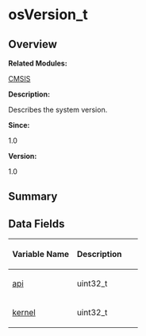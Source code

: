 # osVersion\_t<a name="EN-US_TOPIC_0000001055075083"></a>

## **Overview**<a name="section1073266065191908"></a>

**Related Modules:**

[CMSIS](en-us_topic_0000001055075063.md)

**Description:**

Describes the system version. 

**Since:**

1.0

**Version:**

1.0

## **Summary**<a name="section1387914999191908"></a>

## Data Fields<a name="pub-attribs"></a>

<a name="table671419443191908"></a>
<table><thead align="left"><tr id="row320437560191908"><th class="cellrowborder" valign="top" width="50%" id="mcps1.1.3.1.1"><p id="p136154886191908"><a name="p136154886191908"></a><a name="p136154886191908"></a>Variable Name</p>
</th>
<th class="cellrowborder" valign="top" width="50%" id="mcps1.1.3.1.2"><p id="p1003173275191908"><a name="p1003173275191908"></a><a name="p1003173275191908"></a>Description</p>
</th>
</tr>
</thead>
<tbody><tr id="row1163806193191908"><td class="cellrowborder" valign="top" width="50%" headers="mcps1.1.3.1.1 "><p id="p802945964191908"><a name="p802945964191908"></a><a name="p802945964191908"></a><a href="en-us_topic_0000001055075063.md#ga399e0292985f12145a0e61c0b50a50ec">api</a></p>
</td>
<td class="cellrowborder" valign="top" width="50%" headers="mcps1.1.3.1.2 "><p id="p502300484191908"><a name="p502300484191908"></a><a name="p502300484191908"></a>uint32_t </p>
</td>
</tr>
<tr id="row527885415191908"><td class="cellrowborder" valign="top" width="50%" headers="mcps1.1.3.1.1 "><p id="p1530967324191908"><a name="p1530967324191908"></a><a name="p1530967324191908"></a><a href="en-us_topic_0000001055075063.md#ga3a589e0cc665071abb720afda12e9a15">kernel</a></p>
</td>
<td class="cellrowborder" valign="top" width="50%" headers="mcps1.1.3.1.2 "><p id="p794083197191908"><a name="p794083197191908"></a><a name="p794083197191908"></a>uint32_t </p>
</td>
</tr>
</tbody>
</table>

